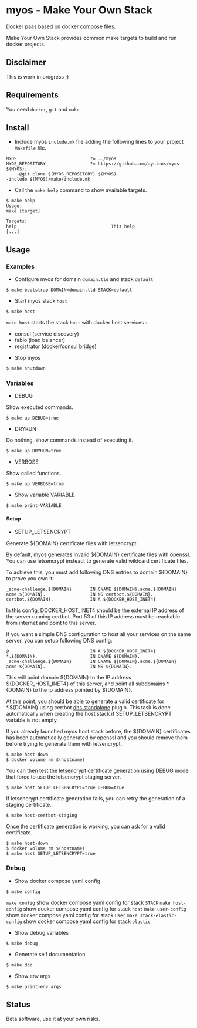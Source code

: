 # myos - Make Your Own Stack

Docker paas based on docker compose files.

Make Your Own Stack provides common make targets to build and run docker projects.

## Disclaimer

This is work in progress ;)

## Requirements

You need `docker`, `git` and `make`.

## Install

* Include myos `include.mk` file adding the following lines to your project `Makefile` file.

```
MYOS                            ?= ../myos
MYOS_REPOSITORY                 ?= https://github.com/aynicos/myos
$(MYOS):
	-@git clone $(MYOS_REPOSITORY) $(MYOS)
-include $(MYOS)/make/include.mk
```

* Call the `make help` command to show available targets.

```
$ make help
Usage:
make [target]

Targets:
help                                    This help
[...]
```

## Usage

### Examples

* Configure myos for domain `domain.tld` and stack `default`

```shell
$ make bootstrap DOMAIN=domain.tld STACK=default
```

* Start myos stack `host`

```shell
$ make host
```

`make host` starts the stack `host` with docker host services :
- consul (service discovery)
- fabio (load balancer)
- registrator (docker/consul bridge)

* Stop myos

```shell
$ make shutdown
```

### Variables

* DEBUG

Show executed commands.

```shell
$ make up DEBUG=true
```

* DRYRUN

Do nothing, show commands instead of executing it.

```shell
$ make up DRYRUN=true
```

* VERBOSE

Show called functions.

```shell
$ make up VERBOSE=true
```

* Show variable VARIABLE

```shell
$ make print-VARIABLE
```

#### Setup

* SETUP_LETSENCRYPT

Generate ${DOMAIN} certificate files with letsencrypt.

By default, myos generates invalid ${DOMAIN} certificate files with openssl.
You can use letsencrypt instead, to generate valid wildcard certificate files.

To achieve this, you must add following DNS entries to domain ${DOMAIN} to prove you own it:

```
_acme-challenge.${DOMAIN}       IN CNAME ${DOMAIN}.acme.${DOMAIN}.
acme.${DOMAIN}.                 IN NS certbot.${DOMAIN}.
certbot.${DOMAIN}.              IN A ${DOCKER_HOST_INET4}
```

In this config, DOCKER_HOST_INET4 should be the external IP address of the server running certbot.
Port 53 of this IP address must be reachable from internet and point to this server.

If you want a simple DNS configuration to host all your services on the same server, you can setup following DNS config:

```
@                               IN A ${DOCKER_HOST_INET4}
*.${DOMAIN}.                    IN CNAME ${DOMAIN}.
_acme-challenge.${DOMAIN}       IN CNAME ${DOMAIN}.acme.${DOMAIN}.
acme.${DOMAIN}.                 IN NS ${DOMAIN}.
```

This will point domain ${DOMAIN} to the IP address ${DOCKER_HOST_INET4} of this server, and point all subdomains *.{DOMAIN} to the ip address pointed by ${DOMAIN}.

At this point, you should be able to generate a valid certificate for *.${DOMAIN} using certbot [dns standalone](https://github.com/siilike/certbot-dns-standalone) plugin.
This task is done automatically when creating the host stack if SETUP_LETSENCRYPT variable is not empty.

If you already launched myos host stack before, the ${DOMAIN} certificates has been automatically generated by openssl and you should remove them before trying to generate them with letsencrypt.

```
$ make host-down
$ docker volume rm $(hostname)
```

You can then test the letsencrypt certificate generation using DEBUG mode that force to use the letsencrypt staging server.

```
$ make host SETUP_LETSENCRYPT=true DEBUG=true
```

If letsencrypt certificate generation fails, you can retry the generation of a staging certificate.

```
$ make host-certbot-staging
```

Once the certificate generation is working, you can ask for a valid certificate.

```
$ make host-down
$ docker volume rm $(hostname)
$ make host SETUP_LETSENCRYPT=true
```

### Debug

* Show docker compose yaml config

```shell
$ make config
```

`make config` show docker compose yaml config for stack `STACK`
`make host-config` show docker compose yaml config for stack `host`
`make user-config` show docker compose yaml config for stack `User`
`make stack-elastic-config` show docker compose yaml config for stack `elastic`

* Show debug variables

```shell
$ make debug
```

* Generate self documentation

```shell
$ make doc
```

* Show env args

```shell
$ make print-env_args
```

## Status

Beta software, use it at your own risks.
